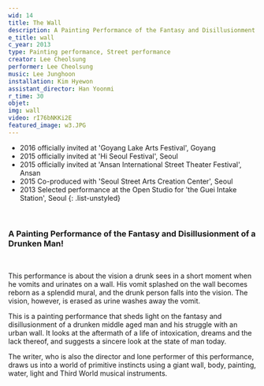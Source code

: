 ```yaml
---
wid: 14
title: The Wall
description: A Painting Performance of the Fantasy and Disillusionment of a Drunken Man!
e_title: wall
c_year: 2013
type: Painting performance, Street performance
creator: Lee Cheolsung
performer: Lee Cheolsung
music: Lee Junghoon
installation: Kim Hyewon
assistant_director: Han Yoonmi 
r_time: 30
objet: 
img: wall
video: rI76bNKKi2E
featured_image: w3.JPG
---
```


- 2016 officially invited at 'Goyang Lake Arts Festival', Goyang
- 2015 officially invited at 'Hi Seoul Festival', Seoul
- 2015 officially invited at 'Ansan International Street Theater Festival', Ansan
- 2015 Co-produced with 'Seoul Street Arts Creation Center', Seoul 
- 2013 Selected performance at the Open Studio for 'the Guei Intake Station', Seoul
{: .list-unstyled}

&nbsp;

### A Painting Performance of the Fantasy and Disillusionment of a Drunken Man!

&nbsp;

This performance is about the vision a drunk sees in a short moment
when he vomits and urinates on a wall. His vomit splashed on the wall
becomes reborn as a splendid mural, and the drunk person falls into the
vision. The vision, however, is erased as urine washes away the vomit.

This is a painting performance that sheds light on the fantasy and disillusionment of a drunken middle aged man and his struggle with an urban wall. It looks at the aftermath of a life of intoxication, dreams and the lack thereof, and suggests a sincere look at the state of man today.

The writer, who is also the director and lone performer of this performance,
draws us into a world of primitive instincts using a giant wall,
body, painting, water, light and Third World musical instruments.
